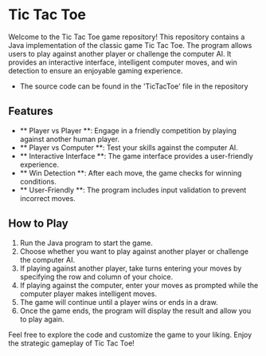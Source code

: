 # Tic Tac Toe

Welcome to the Tic Tac Toe game repository! This repository contains a Java implementation of the classic game Tic Tac Toe. The program allows users to play against another player or challenge the computer AI. It provides an interactive interface, intelligent computer moves, and win detection to ensure an enjoyable gaming experience.

- The source code can be found in the 'TicTacToe'  file in the repository 

## Features

- ** Player vs Player **: Engage in a friendly competition by playing against another human player.
- ** Player vs Computer **: Test your skills against the computer AI.
- ** Interactive Interface **: The game interface provides a user-friendly experience.
- ** Win Detection **: After each move, the game checks for winning conditions.
- ** User-Friendly **: The program includes input validation to prevent incorrect moves.

## How to Play

1. Run the Java program to start the game.
2. Choose whether you want to play against another player or challenge the computer AI.
3. If playing against another player, take turns entering your moves by specifying the row and column of your choice.
4. If playing against the computer, enter your moves as prompted while the computer player makes intelligent moves.
5. The game will continue until a player wins or ends in a draw.
6. Once the game ends, the program will display the result and allow you to play again.

Feel free to explore the code and customize the game to your liking. Enjoy the strategic gameplay of Tic Tac Toe!
